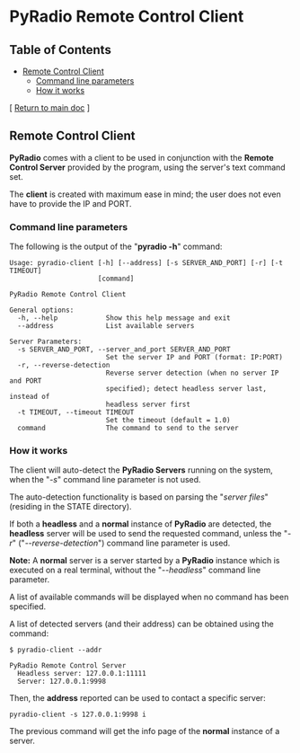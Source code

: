 # PyRadio Remote Control Client

## Table of Contents
<!-- vim-markdown-toc Marked -->

* [Remote Control Client](#remote-control-client)
    * [Command line parameters](#command-line-parameters)
    * [How it works](#how-it-works)

<!-- vim-markdown-toc -->

[ [Return to main doc](index.md#remote-control-server) ]

## Remote Control Client

**PyRadio** comes with a client to be used in conjunction with the **Remote Control Server** provided by the program, using the server's text command set.

The **client** is created with maximum ease in mind; the user does not even have to provide the IP and PORT.

### Command line parameters

The following is the output of the "**pyradio -h**" command:

```
Usage: pyradio-client [-h] [--address] [-s SERVER_AND_PORT] [-r] [-t TIMEOUT]
                      [command]

PyRadio Remote Control Client

General options:
  -h, --help            Show this help message and exit
  --address             List available servers

Server Parameters:
  -s SERVER_AND_PORT, --server_and_port SERVER_AND_PORT
                        Set the server IP and PORT (format: IP:PORT)
  -r, --reverse-detection
                        Reverse server detection (when no server IP and PORT
                        specified); detect headless server last, instead of
                        headless server first
  -t TIMEOUT, --timeout TIMEOUT
                        Set the timeout (default = 1.0)
  command               The command to send to the server

```

### How it works

The client will auto-detect the **PyRadio Servers** running on the system, when the "*-s*" command line parameter is not used.

The auto-detection functionality is based on parsing the "*server files*" (residing in the STATE directory).

If both a **headless** and a **normal** instance of **PyRadio** are detected, the **headless** server will be used to send the requested command, unless the "*-r*" ("*--reverse-detection*") command line parameter is used.

**Note:** A **normal** server is a server started by a **PyRadio** instance which is executed on a real terminal, without the "*--headless*" command line parameter.

A list of available commands will be displayed when no command has been specified.

A list of detected servers (and their address) can be obtained using the command:

```
$ pyradio-client --addr

PyRadio Remote Control Server
  Headless server: 127.0.0.1:11111
  Server: 127.0.0.1:9998
```
Then, the **address** reported can be used to contact a specific server:

    pyradio-client -s 127.0.0.1:9998 i

The previous command will get the info page of the **normal** instance of a server.


